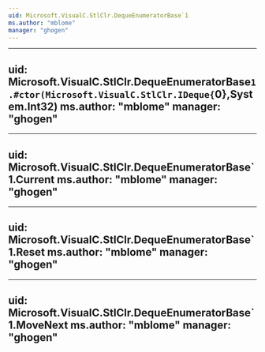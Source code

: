 ```yaml
---
uid: Microsoft.VisualC.StlClr.DequeEnumeratorBase`1
ms.author: "mblome"
manager: "ghogen"
---
```


---
uid: Microsoft.VisualC.StlClr.DequeEnumeratorBase`1.#ctor(Microsoft.VisualC.StlClr.IDeque{`0},System.Int32)
ms.author: "mblome"
manager: "ghogen"
---

---
uid: Microsoft.VisualC.StlClr.DequeEnumeratorBase`1.Current
ms.author: "mblome"
manager: "ghogen"
---

---
uid: Microsoft.VisualC.StlClr.DequeEnumeratorBase`1.Reset
ms.author: "mblome"
manager: "ghogen"
---

---
uid: Microsoft.VisualC.StlClr.DequeEnumeratorBase`1.MoveNext
ms.author: "mblome"
manager: "ghogen"
---
